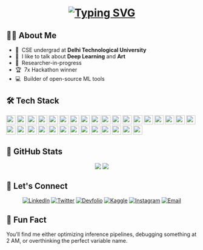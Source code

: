 <h1 align="center">
  <a href="https://git.io/typing-svg">
    <img src="https://readme-typing-svg.demolab.com?font=JetBrains+Mono&size=30&pause=1000&color=4BFDF2&center=true&vCenter=true&random=false&width=800&lines=Hello+Fellow+%3C+Syntax+Sifters%2F+%3E!+%F0%9F%A7%A9;print(%22+This+is+Aryan+Sood+!+%F0%9F%91%8B%22);printf(%22+PyTorch+%F0%9F%94%A5+%22);+Thank+you+for+visiting+my+GitHub+account!" alt="Typing SVG" />
  </a>
</h1>

## 👨‍💻 About Me

- :office: &nbsp;CSE undergrad at **Delhi Technological University**
- :speech_balloon: &nbsp;I like to talk about **Deep Learning** and **Art**
- :book: &nbsp;Researcher-in-progress
- :trophy: &nbsp;7x Hackathon winner 
- :computer: &nbsp;Builder of open-source ML tools

## 🛠️ Tech Stack
<div align="center">
<p align="left">
  <img height="24" src="https://cdn.jsdelivr.net/gh/devicons/devicon/icons/python/python-original.svg" />
  <img height="24" src="https://cdn.jsdelivr.net/gh/devicons/devicon/icons/cplusplus/cplusplus-original.svg" />
  <img height="24" src="https://cdn.jsdelivr.net/gh/devicons/devicon/icons/c/c-original.svg" />
  <img height="24" src="https://cdn.jsdelivr.net/gh/devicons/devicon/icons/html5/html5-original.svg" />
  <img height="24" src="https://cdn.jsdelivr.net/gh/devicons/devicon/icons/css3/css3-original.svg" />
  <img height="24" src="https://cdn.jsdelivr.net/gh/devicons/devicon/icons/mysql/mysql-original.svg" />
  <img height="24" src="https://cdn.jsdelivr.net/gh/devicons/devicon/icons/pytorch/pytorch-original.svg" />
  <img height="24" src="https://cdn.jsdelivr.net/gh/devicons/devicon/icons/tensorflow/tensorflow-original.svg" />
  <img height="24" src="https://huggingface.co/front/assets/huggingface_logo-noborder.svg" />
  <img height="24" src="https://cdn.jsdelivr.net/gh/devicons/devicon/icons/scikitlearn/scikitlearn-original.svg" />
  <img height="24" src="https://cdn.jsdelivr.net/gh/devicons/devicon/icons/opencv/opencv-original.svg" />
  <img height="24" src="https://raw.githubusercontent.com/jerryjliu/llama_index/main/docs/assets/llama_icon.png" />
  <img height="24" src="https://cdn.jsdelivr.net/gh/devicons/devicon/icons/graphql/graphql-plain.svg" />
  <img height="24" src="https://cdn.jsdelivr.net/gh/devicons/devicon/icons/streamlit/streamlit-original.svg" />
  <img height="24" src="https://cdn.jsdelivr.net/gh/devicons/devicon/icons/googlecloud/googlecloud-original.svg" />
  <img height="24" src="https://cdn.jsdelivr.net/gh/devicons/devicon/icons/docker/docker-original.svg" />
  <img height="24" src="https://cdn.jsdelivr.net/gh/devicons/devicon/icons/linux/linux-original.svg" />
  <img height="24" src="https://colab.research.google.com/img/colab_favicon_256px.png" />
  <img height="24" src="https://cdn.jsdelivr.net/gh/devicons/devicon/icons/kaggle/kaggle-original.svg" />
  <img height="24" src="https://cdn.jsdelivr.net/gh/devicons/devicon/icons/vscode/vscode-original.svg" />
  <img height="24" src="https://cdn.jsdelivr.net/gh/devicons/devicon/icons/git/git-original.svg" />
  <img height="24" src="https://cdn.jsdelivr.net/gh/devicons/devicon/icons/github/github-original.svg" />
  <img height="24" src="https://cdn.jsdelivr.net/gh/devicons/devicon/icons/jupyter/jupyter-original.svg" />
  <img height="24" src="https://cdn.jsdelivr.net/gh/devicons/devicon/icons/postman/postman-original.svg" />
  <img height="24" src="https://playwright.dev/img/playwright-logo.svg" />
  <img height="24" src="https://upload.wikimedia.org/wikipedia/commons/d/d6/Selenium_Logo.png" />
  <img height="24" src="https://cdn.jsdelivr.net/gh/devicons/devicon/icons/figma/figma-original.svg" />
  <img height="24" src="https://cdn.jsdelivr.net/gh/devicons/devicon/icons/pandas/pandas-original.svg" />
  <img height="24" src="https://cdn.jsdelivr.net/gh/devicons/devicon/icons/matplotlib/matplotlib-original.svg" />
  <img height="24" src="https://cdn.jsdelivr.net/gh/devicons/devicon/icons/numpy/numpy-original.svg" />
  <img height="24" src="https://www.google.com/url?sa=i&url=https%3A%2F%2Flogosear.ch%2Flogos%2Fneo4j%2Findex.html&psig=AOvVaw0IUTtfy8IUYKk9ADng6_6R&ust=1752529184549000&source=images&cd=vfe&opi=89978449&ved=0CBgQjhxqFwoTCLCnto3muo4DFQAAAAAdAAAAABAE" />

</p>

</div>


## 🚀 GitHub Stats

<div align="center">
  <img src="https://github-readme-stats.vercel.app/api?username=soodaryan&theme=radical&hide_border=false&include_all_commits=true&count_private=true"/>
  <img src="https://github-readme-streak-stats.herokuapp.com/?user=soodaryan&theme=radical&hide_border=false"/>
</div>


## 📡 Let's Connect

<div align="center">

[![LinkedIn](https://img.shields.io/badge/LinkedIn-%230077B5.svg?logo=linkedin&logoColor=white&style=for-the-badge)](https://www.linkedin.com/in/soodaryan/)
[![Twitter](https://img.shields.io/badge/Twitter-1DA1F2.svg?logo=twitter&logoColor=white&style=for-the-badge)](https://x.com/TensorKid)
[![Devfolio](https://img.shields.io/badge/Devfolio-1A73E8.svg?logo=devfolio&logoColor=white&style=for-the-badge)](https://devfolio.co/@roadkill)
[![Kaggle](https://img.shields.io/badge/Kaggle-20BEFF.svg?logo=Kaggle&logoColor=white&style=for-the-badge)](https://www.kaggle.com/soodaryan)
[![Instagram](https://img.shields.io/badge/Instagram-%23E4405F.svg?logo=Instagram&logoColor=white&style=for-the-badge)](https://www.instagram.com/_soodaryan/)
[![Email](https://img.shields.io/badge/Email-0078D4?logo=gmail&logoColor=white&style=for-the-badge)](mailto:007aryansood@gmail.com)

</div>


## 🧠 Fun Fact

You’ll find me either optimizing inference pipelines, debugging something at 2 AM, or overthinking the perfect variable name.
